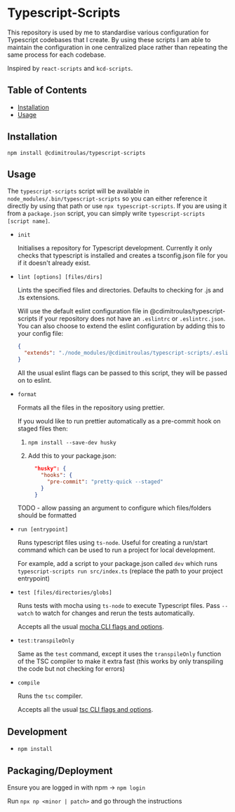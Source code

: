 # Typescript-Scripts

This repository is used by me to standardise various configuration for Typescript codebases
that I create. By using these scripts I am able to maintain the configuration in one
centralized place rather than repeating the same process for each codebase.

Inspired by `react-scripts` and `kcd-scripts`.

## Table of Contents

- [Installation](#installation)
- [Usage](#usage)

## Installation

`npm install @cdimitroulas/typescript-scripts`

## Usage

The `typescript-scripts` script will be available in `node_modules/.bin/typescript-scripts` so
you can either reference it directly by using that path or use `npx typescript-scripts`. If you
are using it from a `package.json` script, you can simply write `typescript-scripts [script name]`.

- `init`

  Initialises a repository for Typescript development. Currently it only checks that typescript
  is installed and creates a tsconfig.json file for you if it doesn't already exist.

- `lint [options] [files/dirs]`

  Lints the specified files and directories. Defaults to checking for .js and .ts extensions.

  Will use the default eslint configuration file in @cdimitroulas/typescript-scripts if
  your repository does not have an `.eslintrc` or `.eslintrc.json`. You can also choose to
  extend the eslint configuration by adding this to your config file:

  ```json
  {
    "extends": "./node_modules/@cdimitroulas/typescript-scripts/.eslintrc.json"
  }
  ```

  All the usual eslint flags can be passed to this script, they will be passed on to eslint.

- `format`

  Formats all the files in the repository using prettier.

  If you would like to run prettier automatically as a pre-commit hook on staged files then:

  1. `npm install --save-dev husky`
  2. Add this to your package.json:

     ```json
       "husky": {
         "hooks": {
           "pre-commit": "pretty-quick --staged"
         }
       }
     ```

  TODO - allow passing an argument to configure which files/folders should be formatted

- `run [entrypoint]`

  Runs typescript files using `ts-node`. Useful for creating a run/start command which
  can be used to run a project for local development.

  For example, add a script to your package.json called `dev` which runs
  `typescript-scripts run src/index.ts` (replace the path to your project entrypoint)

- `test [files/directories/globs]`

  Runs tests with mocha using `ts-node` to execute Typescript files. Pass `--watch` to watch
  for changes and rerun the tests automatically.

  Accepts all the usual [mocha CLI flags and options](https://mochajs.org/#command-line-usage).

- `test:transpileOnly`

  Same as the `test` command, except it uses the `transpileOnly` function of the TSC compiler
  to make it extra fast (this works by only transpiling the code but not checking for errors)

- `compile`

  Runs the `tsc` compiler.

  Accepts all the usual [tsc CLI flags and options](https://www.typescriptlang.org/docs/handbook/compiler-options.html).

## Development

- `npm install`

## Packaging/Deployment

Ensure you are logged in with npm -> `npm login`

Run `npx np <minor | patch>` and go through the instructions
